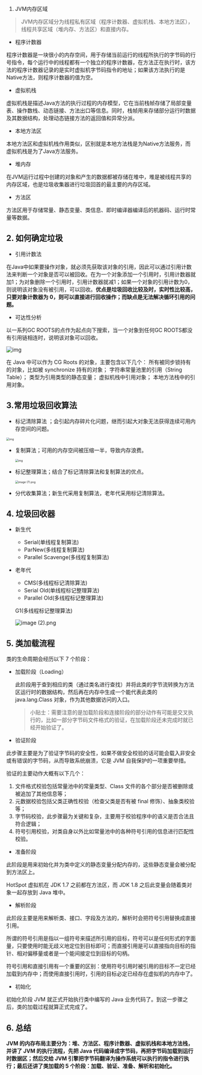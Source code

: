 1. JVM内存区域

> JVM内存区域分为线程私有区域（程序计数器、虚拟机栈、本地方法区），线程共享区域（堆内存、方法区）和直接内存。

+ 程序计数器

程序计数器是一块很小的内存空间，用于存储当前运行的线程所执行的字节码的行号指令，每个运行中的线程都有一个独立的程序计数器，在方法正在执行时，该方法的程序计数器记录的是实时虚拟机字节码指令的地址；如果该方法执行的是Native方法，则程序计数器的值为空。

+ 虚拟机栈

虚拟机栈是描述Java方法的执行过程的内存模型，它在当前栈帧存储了局部变量表、操作数栈、动态链接、方法出口等信息。同时，栈帧用来存储部分运行时数据及其数据结构，处理动态链接方法的返回值和异常分派。

+ 本地方法区

本地方法区和虚拟机栈作用类似，区别就是本地方法栈是为Native方法服务，而虚拟机栈是为了Java方法服务。

+ 堆内存

在JVM运行过程中创建的对象和产生的数据都被存储在堆中，堆是被线程共享的内存区域，也是垃圾收集器进行垃圾回首的最主要的内存区域。

+ 方法区

方法区用于存储常量、静态变量、类信息、即时编译器编译后的机器码、运行时常量等数据。

## 2. 如何确定垃圾

+ 引用计数法

在Java中如果要操作对象，就必须先获取该对象的引用，因此可以通过引用计数法来判断一个对象是否可以被回收。在为一个对象添加一个引用时，引用计数器就加1；为对象删除一个引用时，引用计数器就减1；如果一个对象的引用计数为0，则说明该对象没有被引用，可以回收。**优点是垃圾回收比较及时，实时性比较高，只要对象计数器为 0，则可以直接进行回收操作；而缺点是无法解决循环引用的问题。**

+ 可达性分析

以一系列GC ROOTS的点作为起点向下搜索，当一个对象到任何GC ROOTS都没有引用链相连时，说明该对象可以回收。

![img](https://s0.lgstatic.com/i/image/M00/14/70/Ciqc1F7Q3giAKu5UAAClt3UMheE300.png)

在 Java 中可以作为 CG Roots 的对象，主要包含以下几个：
所有被同步锁持有的对象，比如被 synchronize 持有的对象；
字符串常量池里的引用（String Table）；
类型为引用类型的静态变量；
虚拟机栈中引用对象；
本地方法栈中的引用对象。

## 3.常用垃圾回收算法

+ 标记清除算法 ；会引起内存碎片化问题，继而引起大对象无法获得连续可用内存空间的问题。

<img src="https://s0.lgstatic.com/i/image/M00/14/7B/CgqCHl7Q3hOAHBq0AABM8DvzlGU761.png" alt="img" style="zoom:50%;" />

+ 复制算法；可用的内存空间被压缩一半，导致内存浪费。

  <img src="https://s0.lgstatic.com/i/image/M00/14/7B/CgqCHl7Q3h6ATzDEAABQETkptLk639.png" alt="img" style="zoom: 50%;" />

+ 标记整理算法；结合了标记清除算法和复制算法的优点。

  <img src="https://s0.lgstatic.com/i/image/M00/14/7B/CgqCHl7Q3ieAYV5FAABLfGQH4UE403.png" alt="image (7).png" style="zoom:50%;" />

+ 分代收集算法；新生代采用复制算法，老年代采用标记清除算法。

## 4. 垃圾回收器

+ 新生代
  + Serial(单线程复制算法)
  + ParNew(多线程复制算法)
  + Parallel Scavenge(多线程复制算法)
  
+ 老年代
  + CMS(多线程标记清除算法)
  + Serial Old(单线程标记整理算法)
  + Parallel Old(多线程标记整理算法)

   G1(多线程标记整理算法)
  
  ![image (2).png](https://s0.lgstatic.com/i/image/M00/17/58/CgqCHl7XFo-AYbIbAABPIp2dreY362.png)


## 5. 类加载流程
类的生命周期会经历以下 7 个阶段：

- 加载阶段（Loading）

  此阶段用于查到相应的类（通过类名进行查找）并将此类的字节流转换为方法区运行时的数据结构，然后再在内存中生成一个能代表此类的 java.lang.Class 对象，作为其他数据访问的入口。

  > 小贴士：需要注意的是加载阶段和连接阶段的部分动作有可能是交叉执行的，比如一部分字节码文件格式的验证，在加载阶段还未完成时就已经开始验证了。

- 验证阶段

此步骤主要是为了验证字节码的安全性，如果不做安全校验的话可能会载入非安全或有错误的字节码，从而导致系统崩溃，它是 JVM 自我保护的一项重要举措。

验证的主要动作大概有以下几个：

1. 文件格式校验包括常量池中的常量类型、Class 文件的各个部分是否被删除或被追加了其他信息等；
2. 元数据校验包括父类正确性校验（检查父类是否有被 final 修饰）、抽象类校验等；
3. 字节码校验，此步骤最为关键和复杂，主要用于校验程序中的语义是否合法且符合逻辑；
4. 符号引用校验，对类自身以外比如常量池中的各种符号引用的信息进行匹配性校验。

+ 准备阶段

此阶段是用来初始化并为类中定义的静态变量分配内存的，这些静态变量会被分配到方法区上。

HotSpot 虚拟机在 JDK 1.7 之前都在方法区，而 JDK 1.8 之后此变量会随着类对象一起存放到 Java 堆中。

- 解析阶段

此阶段主要是用来解析类、接口、字段及方法的，解析时会把符号引用替换成直接引用。

所谓的符号引用是指以一组符号来描述所引用的目标，符号可以是任何形式的字面量，只要使用时能无歧义地定位到目标即可；而直接引用是可以直接指向目标的指针、相对偏移量或者是一个能间接定位到目标的句柄。

符号引用和直接引用有一个重要的区别：使用符号引用时被引用的目标不一定已经加载到内存中；而使用直接引用时，引用的目标必定已经存在虚拟机的内存中了。

- 初始化

初始化阶段 JVM 就正式开始执行类中编写的 Java 业务代码了。到这一步骤之后，类的加载过程就算正式完成了。

## 6. 总结

 **JVM 的内存布局主要分为：堆、方法区、程序计数器、虚拟机栈和本地方法栈，并讲了 JVM 的执行流程，先把 Java 代码编译成字节码，再把字节码加载到运行时数据区；然后交给 JVM 引擎把字节码翻译为操作系统可以执行的指令进行执行；最后还讲了类加载的 5 个阶段：加载、验证、准备、解析和初始化。**



